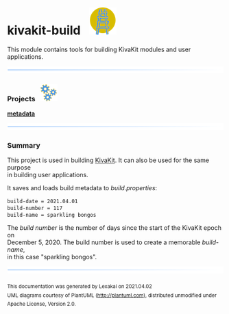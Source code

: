 # kivakit-build &nbsp;&nbsp;![](documentation/images/kivakit-64.png)

This module contains tools for building KivaKit modules and user applications.

![](documentation/images/horizontal-line.png)

[//]: # (start-user-text)



[//]: # (end-user-text)

### Projects &nbsp; ![](documentation/images/gears-40.png)

[**metadata**](metadata/README.md)  

[//]: # (start-user-text)

![](documentation/images/horizontal-line.png)  

### Summary

This project is used in building [KivaKit](https://github.com/Telenav/kivakit). It can also be used for the same purpose  
in building user applications.

It saves and loads build metadata to *build.properties*:

    build-date = 2021.04.01  
    build-number = 117  
    build-name = sparkling bongos

The *build number* is the number of days since the start of the KivaKit epoch on  
December 5, 2020. The build number is used to create a memorable *build-name*,  
in this case "sparkling bongos".


[//]: # (end-user-text)

![](documentation/images/horizontal-line.png)

<sub>This documentation was generated by Lexakai on 2021.04.02</sub>    
<sub>UML diagrams courtesy of PlantUML (http://plantuml.com), distributed unmodified under Apache License, Version 2.0.</sub>
